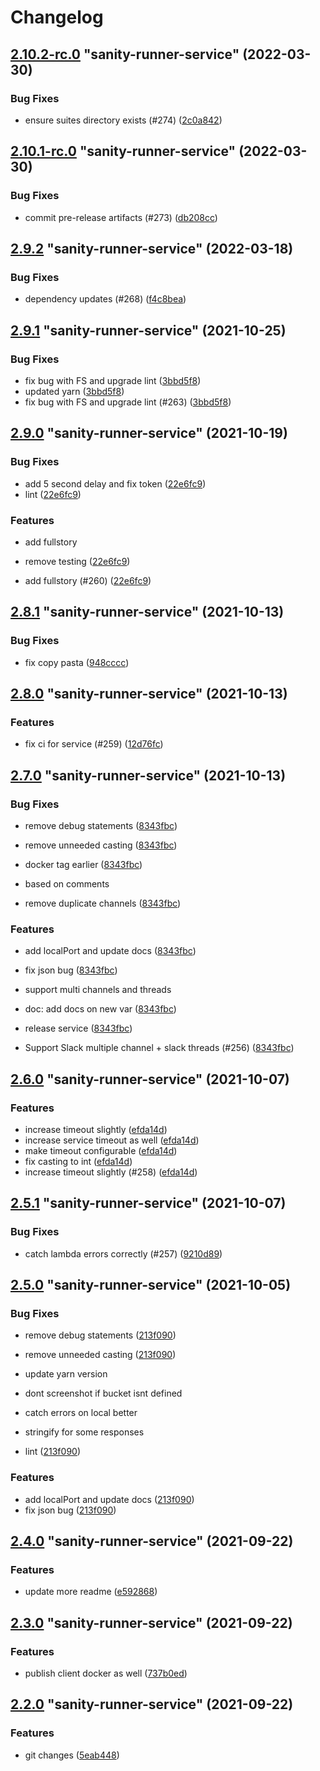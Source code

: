 # Changelog

<!-- MONODEPLOY:BELOW -->

## [2.10.2-rc.0](https://github.com/tophat/sanity-runner/compare/sanity-runner-service@2.10.1-rc.0...sanity-runner-service@2.10.2-rc.0) "sanity-runner-service" (2022-03-30)<a name="2.10.2-rc.0"></a>

### Bug Fixes

* ensure suites directory exists (#274) ([2c0a842](https://github.com/tophat/sanity-runner/commits/2c0a842))




## [2.10.1-rc.0](https://github.com/tophat/sanity-runner/compare/sanity-runner-service@2.10.0-rc.0...sanity-runner-service@2.10.1-rc.0) "sanity-runner-service" (2022-03-30)<a name="2.10.1-rc.0"></a>

### Bug Fixes

* commit pre-release artifacts (#273) ([db208cc](https://github.com/tophat/sanity-runner/commits/db208cc))




## [2.9.2](https://github.com/tophat/sanity-runner/compare/sanity-runner-service@2.9.1...sanity-runner-service@2.9.2) "sanity-runner-service" (2022-03-18)<a name="2.9.2"></a>

### Bug Fixes

* dependency updates (#268) ([f4c8bea](https://github.com/tophat/sanity-runner/commits/f4c8bea))




## [2.9.1](https://github.com/tophat/sanity-runner/compare/sanity-runner-service@2.9.0...sanity-runner-service@2.9.1) "sanity-runner-service" (2021-10-25)<a name="2.9.1"></a>

### Bug Fixes

* fix bug with FS and upgrade lint ([3bbd5f8](https://github.com/tophat/sanity-runner/commits/3bbd5f8))
* updated yarn ([3bbd5f8](https://github.com/tophat/sanity-runner/commits/3bbd5f8))
* fix bug with FS and upgrade lint (#263) ([3bbd5f8](https://github.com/tophat/sanity-runner/commits/3bbd5f8))




## [2.9.0](https://github.com/tophat/sanity-runner/compare/sanity-runner-service@2.8.1...sanity-runner-service@2.9.0) "sanity-runner-service" (2021-10-19)<a name="2.9.0"></a>

### Bug Fixes

* add 5 second delay and fix token ([22e6fc9](https://github.com/tophat/sanity-runner/commits/22e6fc9))
* lint ([22e6fc9](https://github.com/tophat/sanity-runner/commits/22e6fc9))

### Features

* add fullstory

* remove testing ([22e6fc9](https://github.com/tophat/sanity-runner/commits/22e6fc9))
* add fullstory (#260) ([22e6fc9](https://github.com/tophat/sanity-runner/commits/22e6fc9))




## [2.8.1](https://github.com/tophat/sanity-runner/compare/sanity-runner-service@2.8.0...sanity-runner-service@2.8.1) "sanity-runner-service" (2021-10-13)<a name="2.8.1"></a>

### Bug Fixes

* fix copy pasta ([948cccc](https://github.com/tophat/sanity-runner/commits/948cccc))




## [2.8.0](https://github.com/tophat/sanity-runner/compare/sanity-runner-service@2.7.0...sanity-runner-service@2.8.0) "sanity-runner-service" (2021-10-13)<a name="2.8.0"></a>

### Features

* fix ci for service (#259) ([12d76fc](https://github.com/tophat/sanity-runner/commits/12d76fc))




## [2.7.0](https://github.com/tophat/sanity-runner/compare/sanity-runner-service@2.6.0...sanity-runner-service@2.7.0) "sanity-runner-service" (2021-10-13)<a name="2.7.0"></a>

### Bug Fixes

* remove debug statements ([8343fbc](https://github.com/tophat/sanity-runner/commits/8343fbc))
* remove unneeded casting ([8343fbc](https://github.com/tophat/sanity-runner/commits/8343fbc))
* docker tag earlier ([8343fbc](https://github.com/tophat/sanity-runner/commits/8343fbc))
* based on comments

* remove duplicate channels ([8343fbc](https://github.com/tophat/sanity-runner/commits/8343fbc))

### Features

* add localPort and update docs ([8343fbc](https://github.com/tophat/sanity-runner/commits/8343fbc))
* fix json bug ([8343fbc](https://github.com/tophat/sanity-runner/commits/8343fbc))
* support multi channels and threads

* doc: add docs on new var ([8343fbc](https://github.com/tophat/sanity-runner/commits/8343fbc))
* release service ([8343fbc](https://github.com/tophat/sanity-runner/commits/8343fbc))
* Support Slack multiple channel + slack threads   (#256) ([8343fbc](https://github.com/tophat/sanity-runner/commits/8343fbc))




## [2.6.0](https://github.com/tophat/sanity-runner/compare/sanity-runner-service@2.5.1...sanity-runner-service@2.6.0) "sanity-runner-service" (2021-10-07)<a name="2.6.0"></a>

### Features

* increase timeout slightly ([efda14d](https://github.com/tophat/sanity-runner/commits/efda14d))
* increase service timeout as well ([efda14d](https://github.com/tophat/sanity-runner/commits/efda14d))
* make timeout configurable ([efda14d](https://github.com/tophat/sanity-runner/commits/efda14d))
* fix casting to int ([efda14d](https://github.com/tophat/sanity-runner/commits/efda14d))
* increase timeout slightly (#258) ([efda14d](https://github.com/tophat/sanity-runner/commits/efda14d))




## [2.5.1](https://github.com/tophat/sanity-runner/compare/sanity-runner-service@2.5.0...sanity-runner-service@2.5.1) "sanity-runner-service" (2021-10-07)<a name="2.5.1"></a>

### Bug Fixes

* catch lambda errors correctly (#257) ([9210d89](https://github.com/tophat/sanity-runner/commits/9210d89))




## [2.5.0](https://github.com/tophat/sanity-runner/compare/sanity-runner-service@2.4.0...sanity-runner-service@2.5.0) "sanity-runner-service" (2021-10-05)<a name="2.5.0"></a>

### Bug Fixes

* remove debug statements ([213f090](https://github.com/tophat/sanity-runner/commits/213f090))
* remove unneeded casting ([213f090](https://github.com/tophat/sanity-runner/commits/213f090))
* update yarn version

* dont screenshot if bucket isnt defined

* catch errors on local better

* stringify for some responses

* lint ([213f090](https://github.com/tophat/sanity-runner/commits/213f090))

### Features

* add localPort and update docs ([213f090](https://github.com/tophat/sanity-runner/commits/213f090))
* fix json bug ([213f090](https://github.com/tophat/sanity-runner/commits/213f090))




## [2.4.0](https://github.com/tophat/sanity-runner/compare/sanity-runner-service@2.3.0...sanity-runner-service@2.4.0) "sanity-runner-service" (2021-09-22)<a name="2.4.0"></a>

### Features

* update more readme ([e592868](https://github.com/tophat/sanity-runner/commits/e592868))




## [2.3.0](https://github.com/tophat/sanity-runner/compare/sanity-runner-service@2.2.0...sanity-runner-service@2.3.0) "sanity-runner-service" (2021-09-22)<a name="2.3.0"></a>

### Features

* publish client docker as well ([737b0ed](https://github.com/tophat/sanity-runner/commits/737b0ed))




## [2.2.0](https://github.com/tophat/sanity-runner/compare/sanity-runner-service@2.1.0...sanity-runner-service@2.2.0) "sanity-runner-service" (2021-09-22)<a name="2.2.0"></a>

### Features

* git changes ([5eab448](https://github.com/tophat/sanity-runner/commits/5eab448))



